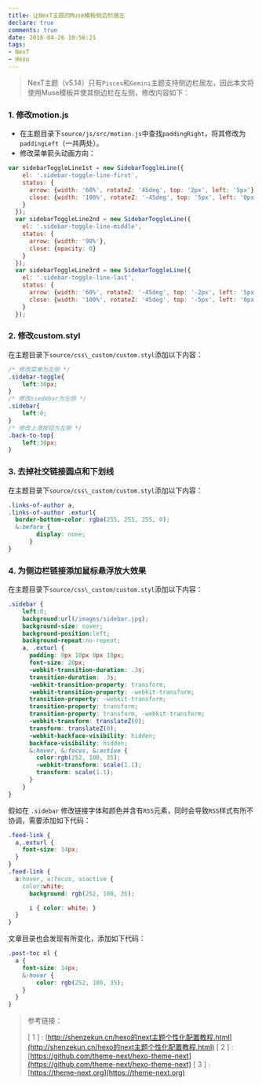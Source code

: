 ```yaml
---
title: 让NexT主题的Muse模板侧边栏居左
declare: true
comments: true
date: 2018-04-26 10:56:21
tags:
- NexT
- Hexo
---
```


> NexT主题（v5.14）只有`Pisces`和`Gemini`主题支持侧边栏居左，因此本文将使用Muse模板并使其侧边栏在左侧，修改内容如下：

<!-- more -->

### 1. 修改motion.js

- 在主题目录下`source/js/src/motion.js`中查找`paddingRight`，将其修改为`paddingLeft`（一共两处）。
- 修改菜单箭头动画方向：

```javascript
var sidebarToggleLine1st = new SidebarToggleLine({
    el: '.sidebar-toggle-line-first',
    status: {
      arrow: {width: '60%', rotateZ: '45deg', top: '2px', left: '5px'},
      close: {width: '100%', rotateZ: '-45deg', top: '5px', left: '0px'}
    }
  });
  var sidebarToggleLine2nd = new SidebarToggleLine({
    el: '.sidebar-toggle-line-middle',
    status: {
      arrow: {width: '90%'},
      close: {opacity: 0}
    }
  });
  var sidebarToggleLine3rd = new SidebarToggleLine({
    el: '.sidebar-toggle-line-last',
    status: {
      arrow: {width: '60%', rotateZ: '-45deg', top: '-2px', left: '5px'},
      close: {width: '100%', rotateZ: '45deg', top: '-5px', left: '0px'}
    }
  });
```

### 2. 修改custom.styl

在主题目录下`source/css\_custom/custom.styl`添加以下内容：

```css
/* 修改菜单为左侧 */
.sidebar-toggle{
    left:30px;
}
/* 修改siedebar为左侧 */
.sidebar{
    left:0;
}
/* 修改上滑按钮为左侧 */
.back-to-top{
    left:30px;
}
```

### 3. 去掉社交链接圆点和下划线

在主题目录下`source/css\_custom/custom.styl`添加以下内容：

```css
.links-of-author a,
.links-of-author .exturl{
  border-bottom-color: rgba(255, 255, 255, 0);
  &:before {
        display: none;
      }
}
```

### 4. 为侧边栏链接添加鼠标悬浮放大效果

在主题目录下`source/css\_custom/custom.styl`添加以下内容：

```css
.sidebar {
    left:0;
    background:url(/images/sidebar.jpg);
    background-size: cover;
    background-position:left;
    background-repeat:no-repeat;
    a, .exturl {
      padding: 0px 10px 0px 10px;
      font-size: 20px;
      -webkit-transition-duration: .3s;
      transition-duration: .3s;
      -webkit-transition-property: transform;
      -webkit-transition-property: -webkit-transform;
      transition-property: -webkit-transform;
      transition-property: transform;
      transition-property: transform, -webkit-transform;
      -webkit-transform: translateZ(0);
      transform: translateZ(0);
      -webkit-backface-visibility: hidden;
      backface-visibility: hidden;
      &:hover, &:focus, &:active { 
        color:rgb(252, 100, 35);
        -webkit-transform: scale(1.1);
        transform: scale(1.1);
      }
    }
}
```

假如在 `.sidebar` 修改链接字体和颜色并含有`RSS`元素，同时会导致`RSS`样式有所不协调，需要添加如下代码：

```css
.feed-link {
  a,.exturl {
    font-size: 14px;
  }
}
.feed-link {
  a:hover, a:focus, a:active {
    color:white;
      background: rgb(252, 100, 35);

      i { color: white; }
  }
}
```

文章目录也会发现有所变化，添加如下代码：

```css
.post-toc ol {
  a {
    font-size: 14px;
    &:hover {
        color: rgb(252, 100, 35);
    }
  }
}
```



> 参考链接：
>
> [ 1 ] : [http://shenzekun.cn/hexo的next主题个性化配置教程.html](http://shenzekun.cn/hexo的next主题个性化配置教程.html)
> [ 2 ] : [https://github.com/theme-next/hexo-theme-next](https://github.com/theme-next/hexo-theme-next)
> [ 3 ] : [https://theme-next.org](https://theme-next.org)

